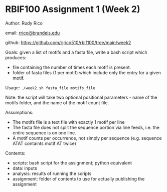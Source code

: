 # RBIF100 Assignment 1 (Week 2)

 Author: Rudy Rico

 email: rrico@brandeis.edu

github: https://github.com/rjrico510/rbif100/tree/main/week2

 Goals: given a list of motifs and a fasta file, write a bash script which produces:
 - file containing the number of times each motif is present.
 - folder of fasta files (1 per motif) which include only the entry for a given motif.

 Usage:
 `./week2.sh fasta_file motifs_file`

 Note: the script will take two optional positional parameters - name of the motifs folder, and the name of the motif count file.

 Assumptions:
 - The motifs file is a text file with exactly 1 motif per line
 - The fasta file does not split the sequence portion via line feeds, i.e. the entire sequence is on one line.
 - A motif counts per occurrence, not simply per sequence (e.g. sequence ATAT containts motif AT twice)

 Contents:
 - scripts: bash script for the assignment; python equivalent
 - data: inputs
 - analysis: results of running the scripts
 - assignment: folder of contents to use for actually publishing the assignment
